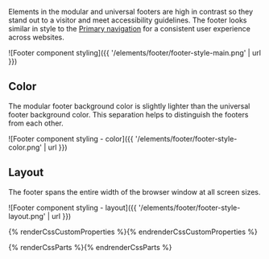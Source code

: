 Elements in the modular and universal footers are high in contrast so they stand 
out to a visitor and meet accessibility guidelines. The footer looks similar in 
style to the [Primary navigation](../navigation) for a consistent user 
experience across websites.

![Footer component styling]({{ '/elements/footer/footer-style-main.png' | url }})

## Color

The modular footer background color is slightly lighter than the universal 
footer background color. This separation helps to distinguish the footers from 
each other.

![Footer component styling - color]({{ '/elements/footer/footer-style-color.png' | url }})

## Layout

The footer spans the entire width of the browser window at all screen 
sizes.

![Footer component styling - layout]({{ '/elements/footer/footer-style-layout.png' | url }})

{% renderCssCustomProperties %}{% endrenderCssCustomProperties %}

{% renderCssParts %}{% endrenderCssParts %}

